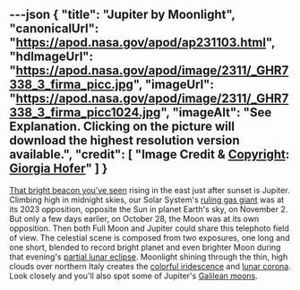 ---json
{
  "title": "Jupiter by Moonlight",
  "canonicalUrl": "https://apod.nasa.gov/apod/ap231103.html",
  "hdImageUrl": "https://apod.nasa.gov/apod/image/2311/_GHR7338_3_firma_picc.jpg",
  "imageUrl": "https://apod.nasa.gov/apod/image/2311/_GHR7338_3_firma_picc1024.jpg",
  "imageAlt": "See Explanation. Clicking on the picture will download the highest resolution version available.",
  "credit": [
    "Image Credit & [Copyright](https://apod.nasa.gov/apod/lib/about_apod.html#srapply): [Giorgia Hofer](https://www.giorgiahoferphotography.com/)"
  ]
}
---

[That bright beacon you've seen](https://earthsky.org/astronomy-essentials/jupiter-at-opposition-closest-brightest-best/) rising in the east just after sunset is Jupiter. Climbing high in midnight skies, our Solar System's [ruling gas giant](https://science.nasa.gov/jupiter/) was at its 2023 opposition, opposite the Sun in planet Earth's sky, on November 2. But only a few days earlier, on October 28, the Moon was at its own opposition. Then both Full Moon and Jupiter could share this telephoto field of view. The celestial scene is composed from two exposures, one long and one short, blended to record bright planet and even brighter Moon during that evening's [partial lunar eclipse](https://apod.nasa.gov/apod/ap231029.html). Moonlight shining through the thin, high clouds over northern Italy creates the [colorful iridescence](https://apod.nasa.gov/apod/ap211204.html) and [lunar corona](https://apod.nasa.gov/apod/ap210119.html). Look closely and you'll also spot some of Jupiter's [Galilean moons](https://www.nasa.gov/history/410-years-ago-galileo-discovers-jupiters-moons/).
